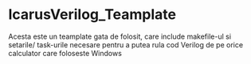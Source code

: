 # IcarusVerilog_Teamplate
Acesta este un teamplate gata de folosit, care include makefile-ul si setarile/ task-urile necesare pentru a putea rula cod Verilog de pe orice calculator care foloseste Windows
